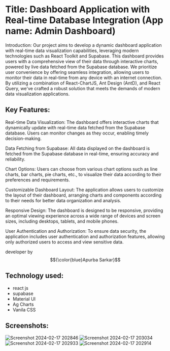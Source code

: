 # Title: Dashboard Application with Real-time Database Integration (App name: Admin Dashboard)

Introduction:
Our project aims to develop a dynamic dashboard application with real-time data visualization capabilities, leveraging modern technologies such as React Toolkit and Supabase. This dashboard provides users with a comprehensive view of their data through interactive charts, powered by live data fetched from the Supabase database. We prioritize user convenience by offering seamless integration, allowing users to monitor their data in real-time from any device with an internet connection. By utilizing a combination of React-ChartJS, Ant Design (AntD), and React Query, we've crafted a robust solution that meets the demands of modern data visualization applications.

## Key Features:

Real-time Data Visualization: The dashboard offers interactive charts that dynamically update with real-time data fetched from the Supabase database. Users can monitor changes as they occur, enabling timely decision-making.

Data Fetching from Supabase: All data displayed on the dashboard is fetched from the Supabase database in real-time, ensuring accuracy and reliability.

Chart Options: Users can choose from various chart options such as line charts, bar charts, pie charts, etc., to visualize their data according to their preferences and requirements.

Customizable Dashboard Layout: The application allows users to customize the layout of their dashboard, arranging charts and components according to their needs for better data organization and analysis.

Responsive Design: The dashboard is designed to be responsive, providing an optimal viewing experience across a wide range of devices and screen sizes, including desktops, tablets, and mobile phones.

User Authentication and Authorization: To ensure data security, the application includes user authentication and authorization features, allowing only authorized users to access and view sensitive data.

developer by  $${\color{blue}Apurba Sarkar}$$ 

## Technology used:
- react js
- supabase
- Material UI
- Ag Charts
- Vanila CSS


## Screenshots: 
![Screenshot 2024-02-17 202846](https://github.com/apurba-sarkar/admin-dashboard/assets/127435292/54b284e5-b5ed-4004-88b0-9cdeffef1c17)
![Screenshot 2024-02-17 203034](https://github.com/apurba-sarkar/admin-dashboard/assets/127435292/5338b12b-890e-4fec-b330-424f056f0e33)
![Screenshot 2024-02-17 202933](https://github.com/apurba-sarkar/admin-dashboard/assets/127435292/9a0f68ae-99b0-4d26-889e-4c1a5596b8c8)
![Screenshot 2024-02-17 202914](https://github.com/apurba-sarkar/admin-dashboard/assets/127435292/36c78f64-f36e-47b5-8fbb-4a434e356956)
